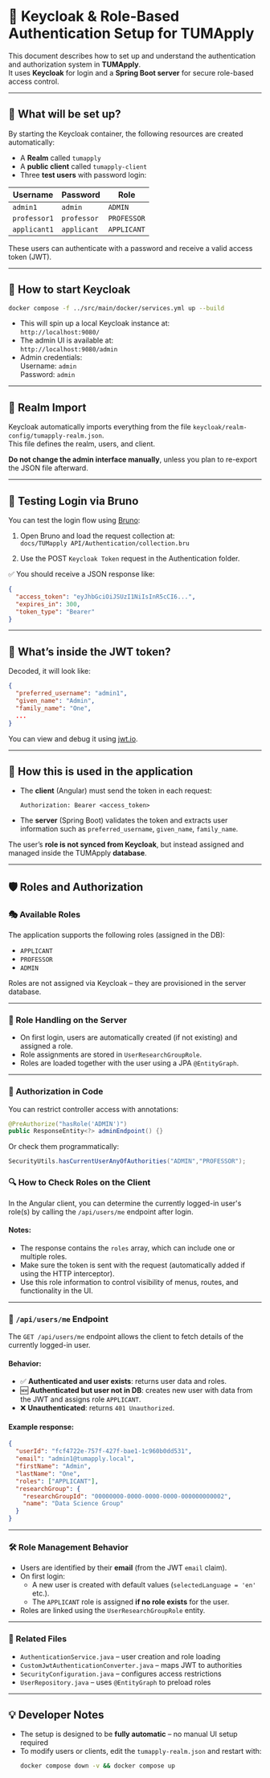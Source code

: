 # 🔐 Keycloak & Role-Based Authentication Setup for TUMApply

This document describes how to set up and understand the authentication and authorization system in **TUMApply**.  
It uses **Keycloak** for login and a **Spring Boot server** for secure role-based access control.

---

## 🧩 What will be set up?

By starting the Keycloak container, the following resources are created automatically:

- A **Realm** called `tumapply`
- A **public client** called `tumapply-client`
- Three **test users** with password login:

| Username     | Password    | Role        |
| ------------ | ----------- | ----------- |
| `admin1`     | `admin`     | `ADMIN`     |
| `professor1` | `professor` | `PROFESSOR` |
| `applicant1` | `applicant` | `APPLICANT` |

These users can authenticate with a password and receive a valid access token (JWT).

---

## 🚀 How to start Keycloak

```bash
docker compose -f ../src/main/docker/services.yml up --build
```

- This will spin up a local Keycloak instance at:  
  `http://localhost:9080/`
- The admin UI is available at:  
  `http://localhost:9080/admin`
- Admin credentials:  
  Username: `admin`  
  Password: `admin`

---

## 📁 Realm Import

Keycloak automatically imports everything from the file `keycloak/realm-config/tumapply-realm.json`.  
This file defines the realm, users, and client.

**Do not change the admin interface manually**, unless you plan to re-export the JSON file afterward.

---

## 🔑 Testing Login via Bruno

You can test the login flow using [Bruno](https://www.usebruno.com/):

1. Open Bruno and load the request collection at:  
   `docs/TUMapply API/Authentication/collection.bru`

2. Use the POST `Keycloak Token` request in the Authentication folder.

✅ You should receive a JSON response like:

```json
{
  "access_token": "eyJhbGciOiJSUzI1NiIsInR5cCI6...",
  "expires_in": 300,
  "token_type": "Bearer"
}
```

---

## 🧠 What’s inside the JWT token?

Decoded, it will look like:

```json
{
  "preferred_username": "admin1",
  "given_name": "Admin",
  "family_name": "One",
  ...
}
```

You can view and debug it using [jwt.io](https://jwt.io).

---

## 🔗 How this is used in the application

- The **client** (Angular) must send the token in each request:
  ```
  Authorization: Bearer <access_token>
  ```
- The **server** (Spring Boot) validates the token and extracts user information such as `preferred_username`,
  `given_name`, `family_name`.

The user’s **role is not synced from Keycloak**, but instead assigned and managed inside the TUMApply **database**.

---

## 🛡️ Roles and Authorization

### 🎭 Available Roles

The application supports the following roles (assigned in the DB):

- `APPLICANT`
- `PROFESSOR`
- `ADMIN`

Roles are not assigned via Keycloak – they are provisioned in the server database.

---

### 🔐 Role Handling on the Server

- On first login, users are automatically created (if not existing) and assigned a role.
- Role assignments are stored in `UserResearchGroupRole`.
- Roles are loaded together with the user using a JPA `@EntityGraph`.

---

### 🔧 Authorization in Code

You can restrict controller access with annotations:

```java
@PreAuthorize("hasRole('ADMIN')")
public ResponseEntity<?> adminEndpoint() {}

```

Or check them programmatically:

```java
SecurityUtils.hasCurrentUserAnyOfAuthorities("ADMIN","PROFESSOR");
```

### 🔍 How to Check Roles on the Client

In the Angular client, you can determine the currently logged-in user's role(s) by calling the `/api/users/me` endpoint
after login.

#### Notes:

- The response contains the `roles` array, which can include one or multiple roles.
- Make sure the token is sent with the request (automatically added if using the HTTP interceptor).
- Use this role information to control visibility of menus, routes, and functionality in the UI.

---

### 👤 `/api/users/me` Endpoint

The `GET /api/users/me` endpoint allows the client to fetch details of the currently logged-in user.

#### Behavior:

- ✅ **Authenticated and user exists**: returns user data and roles.
- 🆕 **Authenticated but user not in DB**: creates new user with data from the JWT and assigns role `APPLICANT`.
- ❌ **Unauthenticated**: returns `401 Unauthorized`.

#### Example response:

```json
{
  "userId": "fcf4722e-757f-427f-bae1-1c960b0dd531",
  "email": "admin1@tumapply.local",
  "firstName": "Admin",
  "lastName": "One",
  "roles": ["APPLICANT"],
  "researchGroup": {
    "researchGroupId": "00000000-0000-0000-0000-000000000002",
    "name": "Data Science Group"
  }
}
```

---

### 🛠️ Role Management Behavior

- Users are identified by their **email** (from the JWT `email` claim).
- On first login:
  - A new user is created with default values (`selectedLanguage = 'en'` etc.).
  - The `APPLICANT` role is assigned **if no role exists** for the user.
- Roles are linked using the `UserResearchGroupRole` entity.

---

### 📁 Related Files

- `AuthenticationService.java` – user creation and role loading
- `CustomJwtAuthenticationConverter.java` – maps JWT to authorities
- `SecurityConfiguration.java` – configures access restrictions
- `UserRepository.java` – uses `@EntityGraph` to preload roles

---

## 💡 Developer Notes

- The setup is designed to be **fully automatic** – no manual UI setup required
- To modify users or clients, edit the `tumapply-realm.json` and restart with:
  ```bash
  docker compose down -v && docker compose up
  ```
